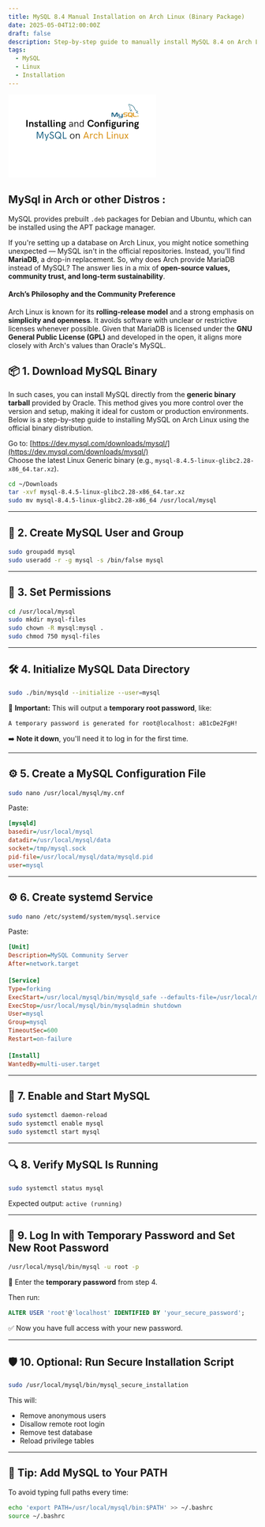 ```yaml
---
title: MySQL 8.4 Manual Installation on Arch Linux (Binary Package)
date: 2025-05-04T12:00:00Z
draft: false
description: Step-by-step guide to manually install MySQL 8.4 on Arch Linux using the official binary tarball.
tags:
  - MySQL
  - Linux
  - Installation
---
```


![Image Description](images/arch_mysql.png)
##  MySql in Arch or other Distros :

MySQL provides prebuilt `.deb` packages for Debian and Ubuntu, which can be installed using the APT package manager.

If you're setting up a database on Arch Linux, you might notice something unexpected — MySQL isn't in the official repositories. Instead, you'll find **MariaDB**, a drop-in replacement. So, why does Arch provide MariaDB instead of MySQL? The answer lies in a mix of **open-source values, community trust, and long-term sustainability**.

#### Arch’s Philosophy and the Community Preference

Arch Linux is known for its **rolling-release model** and a strong emphasis on **simplicity and openness**. It avoids software with unclear or restrictive licenses whenever possible. Given that MariaDB is licensed under the **GNU General Public License (GPL)** and developed in the open, it aligns more closely with Arch's values than Oracle's MySQL.

## 📦 1. Download MySQL Binary

In such cases, you can install MySQL directly from the **generic binary tarball** provided by Oracle. This method gives you more control over the version and setup, making it ideal for custom or production environments. Below is a step-by-step guide to installing MySQL on Arch Linux using the official binary distribution.

Go to: [https://dev.mysql.com/downloads/mysql/](https://dev.mysql.com/downloads/mysql/)  
Choose the latest Linux Generic binary (e.g., `mysql-8.4.5-linux-glibc2.28-x86_64.tar.xz`).

```bash
cd ~/Downloads
tar -xvf mysql-8.4.5-linux-glibc2.28-x86_64.tar.xz
sudo mv mysql-8.4.5-linux-glibc2.28-x86_64 /usr/local/mysql
```

---

## 👤 2. Create MySQL User and Group

```bash
sudo groupadd mysql
sudo useradd -r -g mysql -s /bin/false mysql
```

---

## 🔧 3. Set Permissions

```bash
cd /usr/local/mysql
sudo mkdir mysql-files
sudo chown -R mysql:mysql .
sudo chmod 750 mysql-files
```

---

## 🛠️ 4. Initialize MySQL Data Directory

```bash
sudo ./bin/mysqld --initialize --user=mysql
```

🔐 **Important:** This will output a **temporary root password**, like:

```
A temporary password is generated for root@localhost: aB1cDe2FgH!
```

➡️ **Note it down**, you'll need it to log in for the first time.

---

## ⚙️ 5. Create a MySQL Configuration File

```bash
sudo nano /usr/local/mysql/my.cnf
```

Paste:

```ini
[mysqld]
basedir=/usr/local/mysql
datadir=/usr/local/mysql/data
socket=/tmp/mysql.sock
pid-file=/usr/local/mysql/data/mysqld.pid
user=mysql
```

---

## ⚙️ 6. Create systemd Service

```bash
sudo nano /etc/systemd/system/mysql.service
```

Paste:

```ini
[Unit]
Description=MySQL Community Server
After=network.target

[Service]
Type=forking
ExecStart=/usr/local/mysql/bin/mysqld_safe --defaults-file=/usr/local/mysql/my.cnf
ExecStop=/usr/local/mysql/bin/mysqladmin shutdown
User=mysql
Group=mysql
TimeoutSec=600
Restart=on-failure

[Install]
WantedBy=multi-user.target
```

---

## 🔄 7. Enable and Start MySQL

```bash
sudo systemctl daemon-reload
sudo systemctl enable mysql
sudo systemctl start mysql
```

---

## 🔍 8. Verify MySQL Is Running

```bash
sudo systemctl status mysql
```

Expected output: `active (running)`

---

## 🔐 9. Log In with Temporary Password and Set New Root Password

```bash
/usr/local/mysql/bin/mysql -u root -p
```

🔑 Enter the **temporary password** from step 4.

Then run:

```sql
ALTER USER 'root'@'localhost' IDENTIFIED BY 'your_secure_password';
```

✅ Now you have full access with your new password.

---

## 🛡️ 10. Optional: Run Secure Installation Script

```bash
sudo /usr/local/mysql/bin/mysql_secure_installation
```

This will:
- Remove anonymous users
- Disallow remote root login
- Remove test database
- Reload privilege tables

---

## 🧠 Tip: Add MySQL to Your PATH

To avoid typing full paths every time:

```bash
echo 'export PATH=/usr/local/mysql/bin:$PATH' >> ~/.bashrc
source ~/.bashrc
```